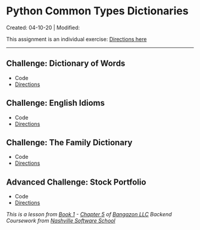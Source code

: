 # Python Common Types Dictionaries

Created: 04-10-20 | Modified:

This assignment is an individual exercise: [Directions here](https://github.com/nashville-software-school/bangazon-llc/blob/master/book-1-orientation/chapters/DATA_STRUCTURES_DICTIONARY.md#python-dictionary)
***

## Challenge: Dictionary of Words
- Code
- [Directions](https://github.com/nashville-software-school/bangazon-llc/blob/master/book-1-orientation/chapters/DATA_STRUCTURES_DICTIONARY.md#practice-dictionary-of-words)

## Challenge: English Idioms
- Code
- [Directions](https://github.com/nashville-software-school/bangazon-llc/blob/master/book-1-orientation/chapters/DATA_STRUCTURES_DICTIONARY.md#practice-english-idioms)

## Challenge: The Family Dictionary
- Code
- [Directions](https://github.com/nashville-software-school/bangazon-llc/blob/master/book-1-orientation/chapters/DATA_STRUCTURES_DICTIONARY.md#challenge-the-family-dictionary)

## Advanced Challenge: Stock Portfolio
- Code
- [Directions](https://github.com/nashville-software-school/bangazon-llc/blob/master/book-1-orientation/chapters/DATA_STRUCTURES_DICTIONARY.md#advanced-challenge-stock-portfolio)


_This is a lesson from [Book 1](https://github.com/nashville-software-school/bangazon-llc/tree/master/book-1-orientation) - [Chapter 5](https://github.com/nashville-software-school/bangazon-llc/blob/master/book-1-orientation/chapters/DATA_STRUCTURES_DICTIONARY.md) of [Bangazon LLC](https://github.com/nashville-software-school/bangazon-llc) Backend Coursework from [Nashville Software School](https://github.com/nashville-software-school)_
